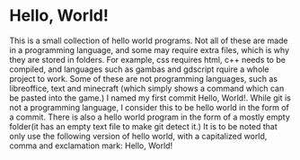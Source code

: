 # Hello, World!

This is a small collection of hello world programs. Not all of these are made in a programming language, and some may require extra files,
which is why they are stored in folders. For example, css requires html, c++ needs to be compiled, and languages such as gambas and gdscript rquire a whole
project to work. Some of these are not programming languages, such as libreoffice, text and minecraft (which simply shows a command which can be pasted
into the game.) I named my first commit Hello, World!. While git is not a programming language, I consider this to be hello world in the form of a commit.
There is also a hello world program in the form of a mostly empty folder(it has an empty text file to make git detect it.)
It is to be noted that only use the following version of hello world, with a capitalized world, comma and exclamation mark:
Hello, World!
